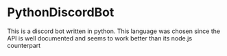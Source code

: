 # PythonDiscordBot
This is a discord bot written in python. This language was chosen since the API is well documented and seems to work better than its node.js counterpart
